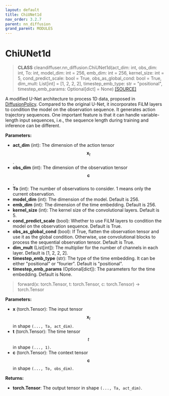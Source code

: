 ```yaml
---
layout: default
title: ChiUNet1d
nav_order: 3.2.7
parent: nn_diffusion
grand_parent: MODULES
---
```


# **ChiUNet1d**

> **CLASS** cleandiffuser.nn_diffusion.ChiUNet1d(act_dim: int, obs_dim: int, To: int, model_dim: int = 256, emb_dim: int = 256, kernel_size: int = 5, cond_predict_scale: bool = True, obs_as_global_cond: bool = True, dim_mult: List[int] = [1, 2, 2, 2], timestep_emb_type: str = "positional", timestep_emb_params: Optional[dict] = None) [[SOURCE]](https://github.com/CleanDiffuserTeam/CleanDiffuser/blob/main/cleandiffuser/nn_diffusion/chiunet.py)

A modified U-Net architecture to process 1D data, proposed in [DiffusionPolicy](https://diffusion-policy.cs.columbia.edu/). Compared to the original U-Net, it incorporates FiLM layers to condition the model on the observation sequence. It generates action trajectory sequences. One important feature is that it can handle variable-length input sequences, i.e., the sequence length during training and inference can be different.

**Parameters:**
- **act_dim** (int): The dimension of the action tensor $$\bm x_t$$.
- **obs_dim** (int): The dimension of the observation tensor $$\bm c$$.
- **To** (int): The number of observations to consider. 1 means only the current observation.
- **model_dim** (int): The dimension of the model. Default is 256.
- **emb_dim** (int): The dimension of the time embedding. Default is 256.
- **kernel_size** (int): The kernel size of the convolutional layers. Default is 5.
- **cond_predict_scale** (bool): Whether to use FiLM layers to condition the model on the observation sequence. Default is True.
- **obs_as_global_cond** (bool): If True, flatten the observation tensor and use it as the global condition. Otherwise, use convolutional blocks to process the sequential observation tensor. Default is True.
- **dim_mult** (List[int]): The multiplier for the number of channels in each layer. Default is [1, 2, 2, 2].
- **timestep_emb_type** (str): The type of the time embedding. It can be either "positional" or "fourier". Default is "positional".
- **timestep_emb_params** (Optional[dict]): The parameters for the time embedding. Default is None.

> forward(x: torch.Tensor, t: torch.Tensor, c: torch.Tensor) -> torch.Tensor

**Parameters:**
- **x** (torch.Tensor): The input tensor $$\bm x_t$$ in shape `(..., Ta, act_dim)`.
- **t** (torch.Tensor): The time tensor $$t$$ in shape `(..., 1)`.
- **c** (torch.Tensor): The context tensor $$\bm c$$ in shape `(..., To, obs_dim)`.

**Returns:**
- **torch.Tensor**: The output tensor in shape `(..., Ta, act_dim)`.
